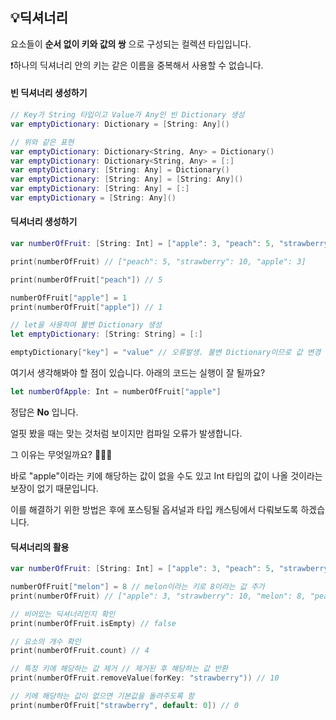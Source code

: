 ## 💡딕셔너리

요소들이 **순서 없이 키와 값의 쌍** 으로 구성되는 컬렉션 타입입니다.

❗️하나의 딕셔너리 안의 키는 같은 이름을 중복해서 사용할 수 없습니다.

#### 빈 딕셔너리 생성하기

```Swift
// Key가 String 타입이고 Value가 Any인 빈 Dictionary 생성
var emptyDictionary: Dictionary = [String: Any]()

// 위와 같은 표현
var emptyDictionary: Dictionary<String, Any> = Dictionary()
var emptyDictionary: Dictionary<String, Any> = [:]
var emptyDictionary: [String: Any] = Dictionary()
var emptyDictionary: [String: Any] = [String: Any]()
var emptyDictionary: [String: Any] = [:]
var emptyDictionary = [String: Any]()
```

#### 딕셔너리 생성하기

```Swift
var numberOfFruit: [String: Int] = ["apple": 3, "peach": 5, "strawberry": 10]

print(numberOfFruit) // ["peach": 5, "strawberry": 10, "apple": 3]

print(numberOfFruit["peach"]) // 5

numberOfFruit["apple"] = 1
print(numberOfFruit["apple"]) // 1

// let을 사용하여 불변 Dictionary 생성
let emptyDictionary: [String: String] = [:]

emptyDictionary["key"] = "value" // 오류발생. 불변 Dictionary이므로 값 변경 불가
```

여기서 생각해봐야 할 점이 있습니다. 아래의 코드는 실행이 잘 될까요?

```Swift
let numberOfApple: Int = numberOfFruit["apple"]
```

정답은 **No** 입니다.

얼핏 봤을 때는 맞는 것처럼 보이지만 컴파일 오류가 발생합니다.

그 이유는 무엇일까요? 🤷🏻‍♀️

바로 "apple"이라는 키에 해당하는 값이 없을 수도 있고 Int 타입의 값이 나올 것이라는 보장이 없기 때문입니다. 

이를 해결하기 위한 방법은 후에 포스팅될 옵셔널과 타입 캐스팅에서 다뤄보도록 하겠습니다.

#### 딕셔너리의 활용

```Swift
var numberOfFruit: [String: Int] = ["apple": 3, "peach": 5, "strawberry": 10]

numberOfFruit["melon"] = 8 // melon이라는 키로 8이라는 값 추가
print(numberOfFruit) // ["apple": 3, "strawberry": 10, "melon": 8, "peach": 5]

// 비어있는 딕셔너리인지 확인
print(numberOfFruit.isEmpty) // false

// 요소의 개수 확인
print(numberOfFruit.count) // 4

// 특정 키에 해당하는 값 제거 // 제거된 후 해당하는 값 반환
print(numberOfFruit.removeValue(forKey: "strawberry")) // 10

// 키에 해당하는 값이 없으면 기본값을 돌려주도록 함
print(numberOfFruit["strawberry", default: 0]) // 0
```